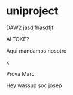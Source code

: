 # uniproject
DAW2 jasdjfhasdfjf

ALTOKE?

Aqui mandamos nosotro

x

Prova Marc

Hey wassup soc josep

